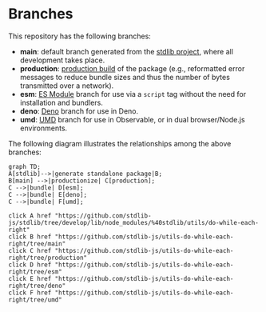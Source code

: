 <!--

@license Apache-2.0

Copyright (c) 2022 The Stdlib Authors.

Licensed under the Apache License, Version 2.0 (the "License");
you may not use this file except in compliance with the License.
You may obtain a copy of the License at

    http://www.apache.org/licenses/LICENSE-2.0

Unless required by applicable law or agreed to in writing, software
distributed under the License is distributed on an "AS IS" BASIS,
WITHOUT WARRANTIES OR CONDITIONS OF ANY KIND, either express or implied.
See the License for the specific language governing permissions and
limitations under the License.

-->

# Branches

This repository has the following branches:

-   **main**: default branch generated from the [stdlib project][stdlib-url], where all development takes place.
-   **production**: [production build][production-url] of the package (e.g., reformatted error messages to reduce bundle sizes and thus the number of bytes transmitted over a network).
-   **esm**: [ES Module][esm-url] branch for use via a `script` tag without the need for installation and bundlers.
-   **deno**: [Deno][deno-url] branch for use in Deno.
-   **umd**: [UMD][umd-url] branch for use in Observable, or in dual browser/Node.js environments.

The following diagram illustrates the relationships among the above branches:

```mermaid
graph TD;
A[stdlib]-->|generate standalone package|B;
B[main] -->|productionize| C[production];
C -->|bundle| D[esm];
C -->|bundle| E[deno];
C -->|bundle| F[umd];

click A href "https://github.com/stdlib-js/stdlib/tree/develop/lib/node_modules/%40stdlib/utils/do-while-each-right"
click B href "https://github.com/stdlib-js/utils-do-while-each-right/tree/main"
click C href "https://github.com/stdlib-js/utils-do-while-each-right/tree/production"
click D href "https://github.com/stdlib-js/utils-do-while-each-right/tree/esm"
click E href "https://github.com/stdlib-js/utils-do-while-each-right/tree/deno"
click F href "https://github.com/stdlib-js/utils-do-while-each-right/tree/umd"
```

[stdlib-url]: https://github.com/stdlib-js/stdlib/tree/develop/lib/node_modules/%40stdlib/utils/do-while-each-right
[production-url]: https://github.com/stdlib-js/utils-do-while-each-right/tree/production
[deno-url]: https://github.com/stdlib-js/utils-do-while-each-right/tree/deno
[umd-url]: https://github.com/stdlib-js/utils-do-while-each-right/tree/umd
[esm-url]: https://github.com/stdlib-js/utils-do-while-each-right/tree/esm